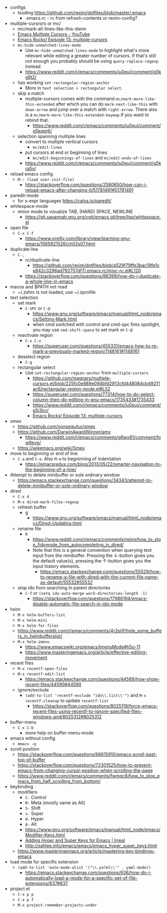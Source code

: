 - configs
  - tsoding https://github.com/rexim/dotfiles/blob/master/.emacs
    - .emacs.rc - rc from refresh-contents or rexim-config?
- multiple-cursrors or mc/
  - mc/mark-all-lines-like-this-dwim
  - [Emacs Multiple Cursors - YouTube](https://www.youtube.com/watch?v=mDDeSKRc3Zo)
  - [Emacs Rocks! Episode 13: multiple-cursors](https://emacsrocks.com/e13.html)
  - `mc-hide-unmatched-lines-mode`
    - Use `mc-hide-unmatched-lines-mode` to highlight what's more relevant while editing a greater number of cursors. If that's still not enough you probably should be using `query-replace-regexp` instead
    - https://www.reddit.com/r/emacs/comments/iu0euj/comment/g5kg8t2/
  - has working `set-rectangular-region-anchor`
    - More in `text selection > rectangular select`.
  - skip a match
    - multiple-cursors comes with the command `mc/mark-more-like-this-extended` after which you can do `mark-next-like-this` with `down-arrow` and jump over a match with `right-arrow`. There also is a `mc/mark-more-like-this-extended-keymap` if you want to rebind that.
      - https://www.reddit.com/r/emacs/comments/iu0euj/comment/g5kqpr6/
  - selection spanning multiple lines
    - convert to multiple vertical cursors
      - `mc/edit-lines`
    - put cursors at end or beginning of lines
      - `mc/edit-beginnings-of-lines` and `mc/edit-ends-of-lines`
    - https://www.reddit.com/r/emacs/comments/iu0euj/comment/g5kra5y/
- reload emacs config
  - `M-: (load user-init-file)`
    - https://stackoverflow.com/questions/2580650/how-can-i-reload-emacs-after-changing-it/51781491#51781491
- paredit-mode
  - for s-expr languages https://calva.io/paredit/
- whitespace-mode
  - minor mode to visualize TAB, (HARD) SPACE, NEWLINE
    - https://git.savannah.gnu.org/cgit/emacs.git/tree/lisp/whitespace.el
- open file
  - `C-x C-f`
    - https://www.oreilly.com/library/view/learning-gnu-emacs/1565921526/ch02s07.html
- duplicate line
  - `C-,`
    - rc/duplicate-line
      - https://github.com/rexim/dotfiles/blob/a529f79ffe3bac19fe1ce842c3296ad792757df7/.emacs.rc/misc-rc.el#L120
    - https://stackoverflow.com/questions/88399/how-do-i-duplicate-a-whole-line-in-emacs
- macos and $PATH not read
  - ~/.zshrc is not loaded, use ~/.zprofile
- text selection
  - set mark
    - `C-SPC` or `C-@`
      - https://www.gnu.org/software/emacs/manual/html_node/emacs/Setting-Mark.html
      - when cmd switched with control and cmd-spc fires spotlight, you may use `cmd-shift-space` to set mark or `C-@`
  - reactivate region
    - `C-x C-x`
      - https://superuser.com/questions/455331/emacs-how-to-re-mark-a-previously-marked-region/1148161#1148161
  - deselect region
    - `C-g`
  - rectangular select
    - Use `set-rectangular-region-anchor` from `multiple-cursors`
      - https://github.com/magnars/multiple-cursors.el/blob/225fc0e889e094bfd2913cfd448084cb49211ac6/rectangular-region-mode.el#L52
      - https://superuser.com/questions/77314/how-to-do-select-column-then-do-editing-in-gnu-emacs/1735433#1735433
      - https://www.reddit.com/r/emacs/comments/iu0euj/comment/g5i3lcr/
      - [Emacs Rocks! Episode 13: multiple-cursors](https://emacsrocks.com/e13.html)
- smex
  - https://github.com/nonsequitur/smex
  - https://github.com/DarwinAwardWinner/amx
    - https://www.reddit.com/r/emacs/comments/g9wx81/comment/fow9evp/
  - https://wikemacs.org/wiki/Smex
- move to beginning or end of line
  - `C-a` and `C-e`. Also `M-m` to begninning of indentation
    - https://emacsredux.com/blog/2013/05/22/smarter-navigation-to-the-beginning-of-a-line/
- Attempt to delete minibuffer or sole ordinary window
  - https://emacs.stackexchange.com/questions/34343/attempt-to-delete-minibuffer-or-sole-ordinary-window
- dired
  - `C-x d`
  - `M-x dired-mark-files-regexp`
  - refresh buffer
    - g
      - https://www.gnu.org/software/emacs/manual/html_node/emacs/Dired-Updating.html
  - rename file
    - `R`
      - https://www.reddit.com/r/emacs/comments/rejjrq/how_to_stop_fidomode_from_autocompleting_in_dired/
      - Note that this is a general convention when querying text input from the minibuffer. Pressing the ↓-button gives you the default value(s), pressing the ↑-button gives you the input history elements.
        - https://emacs.stackexchange.com/questions/55529/how-to-rename-a-file-with-dired-with-the-current-file-name-as-default/55532#55532
  - stop ido from searching in parent directories
    - `C-f` or `(setq ido-auto-merge-work-directories-length -1)`
      - https://stackoverflow.com/questions/17986194/emacs-disable-automatic-file-search-in-ido-mode
- helm
  - `M-x helm-buffers-list`
  - `M-x helm-mini`
  - `M-x helm-for-files`
  - https://www.reddit.com/r/emacs/comments/4r2p0f/hide_some_buffers_in_helmbufferslist/
  - `M-x helm-imenu`
    - https://www.emacswiki.org/emacs/ImenuMode#h5o-11
    - https://www.masteringemacs.org/article/effective-editing-movement
- recent files
  - `M-x recentf-open-files`
  - `M-x recentf-edit-list`
    - https://emacs.stackexchange.com/questions/44589/how-show-recent-files/44590#44590
  - ignore/exclude
    - `(add-to-list 'recentf-exclude "ido\\.list\\'")` and `M-x recentf-cleanup` to update `recentf-list`
      - https://stackoverflow.com/questions/8025119/force-emacs-recent-files-using-recentf-to-ignore-specified-files-windows-and/8025312#8025312
- buffer-menu
  - `C-x C-b`
    - more help on buffer-menu-mode
- emacs without config
  - `emacs -q `
- scroll position
  - https://stackoverflow.com/questions/66615910/emacs-scroll-past-top-of-buffer
  - https://stackoverflow.com/questions/72301525/how-to-prevent-emacs-from-changing-cursor-position-when-scrolling-the-page
  - https://www.reddit.com/r/emacs/comments/fwmqc8/how_to_stop_emacs_from_half_scrolling_from_bottom/
- keybinding
  - modifiers
    - `C-` Control
    - `M-` Meta (mostly same as Alt)
    - `S-` Shift
    - `s-` Super
    - `H-` Hyper
    - `A-` Alt
    - https://www.gnu.org/software/emacs/manual/html_node/emacs/Modifier-Keys.html
    - [Adding Hyper and Super Keys for Emacs | Irreal](https://irreal.org/blog/?p=6645)
    - http://xahlee.info/emacs/emacs/emacs_hyper_super_keys.html
  - https://www.masteringemacs.org/article/mastering-key-bindings-emacs
- load mode for specific extension
  - `(add-to-list 'auto-mode-alist '("\\.ya?ml\\'" . yaml-mode))`
    - https://emacs.stackexchange.com/questions/636/how-do-i-automatically-load-a-mode-for-a-specific-set-of-file-extensions/637#637
- project.el
  - `C-x p p`
  - `C-x p f`
  - `M-x project-remember-projects-under`
